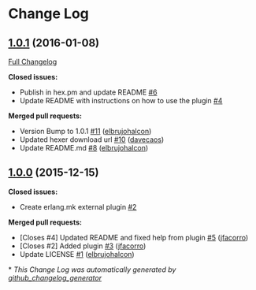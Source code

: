 # Change Log

## [1.0.1](https://github.com/inaka/hexer.mk/tree/1.0.1) (2016-01-08)
[Full Changelog](https://github.com/inaka/hexer.mk/compare/1.0.0...1.0.1)

**Closed issues:**

- Publish in hex.pm and update README [\#6](https://github.com/inaka/hexer.mk/issues/6)
- Update README with instructions on how to use the plugin [\#4](https://github.com/inaka/hexer.mk/issues/4)

**Merged pull requests:**

- Version Bump to 1.0.1 [\#11](https://github.com/inaka/hexer.mk/pull/11) ([elbrujohalcon](https://github.com/elbrujohalcon))
- Updated hexer download url [\#10](https://github.com/inaka/hexer.mk/pull/10) ([davecaos](https://github.com/davecaos))
- Update README.md [\#8](https://github.com/inaka/hexer.mk/pull/8) ([elbrujohalcon](https://github.com/elbrujohalcon))

## [1.0.0](https://github.com/inaka/hexer.mk/tree/1.0.0) (2015-12-15)
**Closed issues:**

- Create erlang.mk external plugin [\#2](https://github.com/inaka/hexer.mk/issues/2)

**Merged pull requests:**

- \[Closes \#4\] Updated README and fixed help from plugin [\#5](https://github.com/inaka/hexer.mk/pull/5) ([jfacorro](https://github.com/jfacorro))
- \[Closes \#2\] Added plugin [\#3](https://github.com/inaka/hexer.mk/pull/3) ([jfacorro](https://github.com/jfacorro))
- Update LICENSE [\#1](https://github.com/inaka/hexer.mk/pull/1) ([elbrujohalcon](https://github.com/elbrujohalcon))



\* *This Change Log was automatically generated by [github_changelog_generator](https://github.com/skywinder/Github-Changelog-Generator)*
